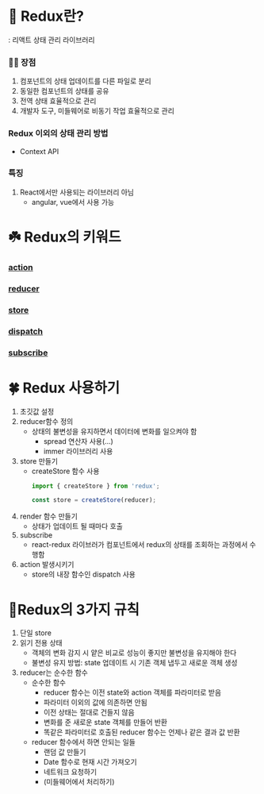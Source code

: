 # 🌱 Redux란?
: 리액트 상태 관리 라이브러리
### 👍🏻 장점
1. 컴포넌트의 상태 업데이트를 다른 파일로 분리
2. 동일한 컴포넌트의 상태를 공유
3. 전역 상태 효율적으로 관리
4. 개발자 도구, 미들웨어로 비동기 작업 효율적으로 관리
### Redux 이외의 상태 관리 방법
- Context API
### 특징
1. React에서만 사용되는 라이브러리 아님
	- angular, vue에서 사용 가능
# ☘️ Redux의 키워드
### [action](./action.md)
### [reducer](./reducer.md)
### [store](./store.md)
### [dispatch](./dispatch.md)
### [subscribe](./subscribe.md)
# 🍀 Redux 사용하기
1. 초깃값 설정
2. reducer함수 정의
	- 상태의 불변성을 유지하면서 데이터에 변화를 일으켜야 함
		- spread 연산자 사용(...)
		- immer 라이브러리 사용
3. store 만들기
	- createStore 함수 사용
		```js
		import { createStore } from 'redux';
		
		const store = createStore(reducer);
		```
4. render 함수 만들기
	- 상태가 업데이트 될 때마다 호출
5. subscribe
	- react-redux 라이브러가 컴포넌트에서 redux의 상태를 조회하는 과정에서 수행함
6. action 발생시키기
	- store의 내장 함수인 dispatch 사용
# 🚨Redux의 3가지 규칙
1. 단일 store
2. 읽기 전용 상태
	- 객체의 변화 감지 시 얕은 비교로 성능이 좋지만 불변성을 유지해야 한다
	- 불변성 유지 방법: state 업데이트 시 기존 객체 냅두고 새로운 객체 생성
3. reducer는 순수한 함수
	- 순수한 함수
		- reducer 함수는 이전 state와 action 객체를 파라미터로 받음
		- 파라미터 이외의 값에 의존하면 안됨
		- 이전 상태는 절대로 건들지 않음
		- 변화를 준 새로운 state 객체를 만들어 반환
		- 똑같은 파라미터로 호출된 reducer 함수는 언제나 같은 결과 값 반환
	- reducer 함수에서 하면 안되는 일들
		- 랜덤 값 만들기
		- Date 함수로 현재 시간 가져오기
		- 네트워크 요청하기
		- (미들웨어에서 처리하기)
